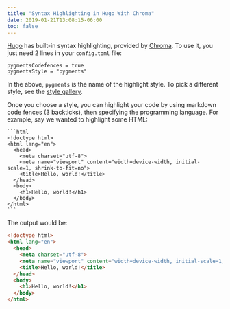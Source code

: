 ```yaml
---
title: "Syntax Highlighting in Hugo With Chroma"
date: 2019-01-21T13:08:15-06:00
toc: false
---
```


[Hugo](https://gohugo.io/) has built-in syntax highlighting, provided by [Chroma](https://github.com/alecthomas/chroma). To use it, you just need 2 lines in your `config.toml` file:

<!--more-->

```
pygmentsCodefences = true
pygmentsStyle = "pygments"
```

In the above, `pygments` is the name of the highlight style. To pick a different style, see the [style gallery](https://xyproto.github.io/splash/docs/all.html). 

Once you choose a style, you can highlight your code by using markdown code fences (3 backticks), then specifying the programming language. For example, say we wanted to highlight some HTML:

````
```html
<!doctype html>
<html lang="en">
  <head>
    <meta charset="utf-8">
    <meta name="viewport" content="width=device-width, initial-scale=1, shrink-to-fit=no">
    <title>Hello, world!</title>
  </head>
  <body>
    <h1>Hello, world!</h1>
  </body>
</html>
```
````

The output would be:

```html
<!doctype html>
<html lang="en">
  <head>
    <meta charset="utf-8">
    <meta name="viewport" content="width=device-width, initial-scale=1, shrink-to-fit=no">
    <title>Hello, world!</title>
  </head>
  <body>
    <h1>Hello, world!</h1>
  </body>
</html>
```
